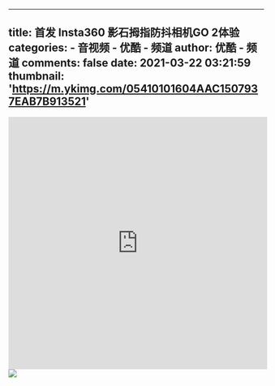 
---
title: 首发 Insta360 影石拇指防抖相机GO 2体验
categories: 
    - 音视频
    - 优酷 - 频道
author: 优酷 - 频道
comments: false
date: 2021-03-22 03:21:59
thumbnail: 'https://m.ykimg.com/05410101604AAC1507937EAB7B913521'
---

<div>   
<iframe height="498" width="510" src="https://player.youku.com/embed/XNTExOTU4MjAzNg==" frameborder="0" 'allowfullscreen'></iframe>
                <br>
                <img src="https://m.ykimg.com/05410101604AAC1507937EAB7B913521" referrerpolicy="no-referrer">
                
</div>
            